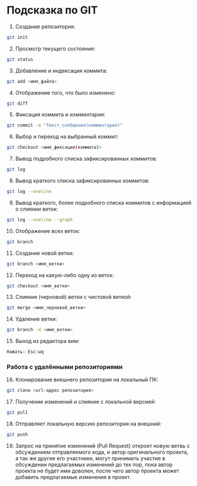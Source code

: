# Подсказка по GIT

1. Создание репозитория:
```sh
git init
```

2. Просмотр текущего состояния:
```sh
git status
```

3. Добавление и индексация коммита:
```sh
git add <имя_файла>
```

4. Отображение того, что было изменено:
```sh
git diff
``` 

5. Фиксация коммита и комментария:
```sh
git commit -m "Текст_сообщения(комментария)"
```

6. Выбор и переход на выбранный коммит:
```sh
git checkout <имя_фиксации(коммита)>
```

7. Вывод подробного списка зафиксированных коммитов:
```sh
git log
```

8. Вывод краткого списка зафиксированных коммитов:
```sh
git log --oneline
```

9. Вывод краткого, более подробного списка коммитов с информацией о слиянии веток:
```sh
git log --oneline --graph
```

10. Отображение всех веток:
```sh
git branch
```

11. Создание новой ветки:
```sh
git branch <имя_ветки>
```

12. Переход на какую-либо одну из веток:
```sh
git checkout <имя_ветки>
```

13. Слияние (черновой) ветки с чистовой веткой:
```sh
git merge <имя_черновой_ветки>
``` 

14. Удаление ветки:
```sh
git branch -d <имя_ветки>
```

15. Выход из редактора вим:
```sh
Нажать: Esc:wq
```

### Работа с удалёнными репозиториями
 
16. Клонирование внешнего репозитория на
локальный ПК:
```sh
git clone <url-адрес репозитория>
```

17. Получение изменений и слияние с локальной версией:
```sh
git pull
```

18. Отправляет локальную версию репозитория на внешний:
```sh
git push
```
19.  Запрос на принятие изменений (Pull Request) откроет новую ветвь с обсуждением отправляемого кода, и автор оригинального проекта, а так же другие его участники, могут принимать участие в обсуждении предлагаемых изменений до тех пор, пока автор проекта не будет ими доволен, после чего автор проекта может добавить предлагаемые изменения в проект.
